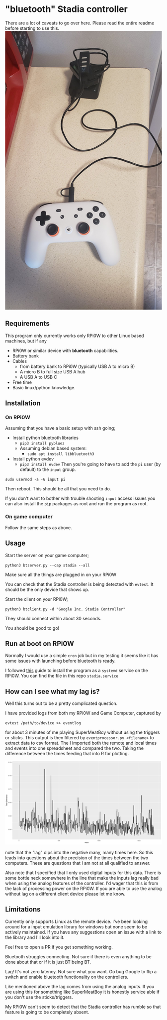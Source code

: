 # "bluetooth" Stadia controller
There are a lot of caveats to go over here. Please read the entire readme before starting to use this.
!["wireless bluetooth"](final.jpeg)

## Requirements
This program only currently works only RPi0W to other Linux based machines, but if any
- RPi0W or similar device with **bluetooth** capabilities.
- Battery bank
- Cables
    + from battery bank to RPi0W (typically USB A to micro B)
    + A micro B to full size USB A hub
    + A USB A to USB C
- Free time
- Basic linux/python knowledge.

## Installation
### On RPi0W
Assuming that you have a basic setup with ssh going;
- Install python bluetooth libraries
    + `pip3 install pybluez`
    + Assuming debian based system:
        * `sudo apt install libbluetooth3`
- Install python evdev
    + `pip3 install evdev`
Then you're going to have to add the `pi` user (by default) to the `input` group.

`sudo usermod -a -G input pi`

Then reboot. This should be all that you need to do.

If you don't want to bother with trouble shooting `input` access issues you can also install the `pip` packages as root and run the program as root.

### On game computer
Follow the same steps as above.

## Usage
Start the server on your game computer;

`python3 btserver.py --cap stadia --all`

Make sure all the things are plugged in on your RPi0W

You can check that the Stadia controller is being detected with `evtest`. It should be the only device that shows up.

Start the client on your RPi0W;

`python3 btclient.py -d "Google Inc. Stadia Controller"`

They should connect within about 30 seconds. 

You should be good to go!

## Run at boot on RPi0W
Normally I would use a simple `cron` job but in my testing it seems like it has some issues with launching before bluetooth is ready.

I followed [this](https://stackoverflow.com/questions/37869423/run-a-script-after-bluetooth-is-configured-and-running-rasperry-pi-3) guide to install the program as a `systemd` service on the RPi0W. You can find the file in this repo `stadia.service`

## How can I see what my lag is?
Well this turns out to be a pretty complicated question.

I have provided logs from both my RPi0W and Game Computer, captured by 

`evtest /path/to/device >> eventlog`

for about 3 minutes of me playing SuperMeatBoy without using the triggers or sticks. This output is then filtered by `eventprocessor.py <filename>` to extract data to csv format. The I imported both the remote and local times and events into one spreadsheet and compared the two. Taking the difference between the times feeding that into R for plotting.

!["lag"](Rplot.png)

note that the "lag" dips into the negative many, many times here. So this leads into questions about the precision of the times between the two computers. These are questions that I am not at all qualified to answer.

Also note that I specified that I only used digital inputs for this data. There is some bottle neck somewhere in the line that make the inputs lag really bad when using the analog features of the controller. I'd wager that this is from the lack of processing power on the RPi0W. If you are able to use the analog without lag on a different client device please let me know.


## Limitations
Currently only supports Linux as the remote device. I've been looking around for a input emulation library for windows but none seem to be actively maintained. If you have any suggestions open an issue with a link to the library and I'll look into it. 

Feel free to open a PR if you get something working.

Bluetooth struggles connecting. Not sure if there is even anything to be done about that or if it is just BT being BT.

Lag! It's not zero latency. Not sure what you want. Go bug Google to flip a switch and enable bluetooth functionality on the controllers. 

Like mentioned above the lag comes from using the analog inputs. If you are using this for something like SuperMeatBoy it is honestly service able if you don't use the sticks/triggers.

My RPi0W can't seem to detect that the Stadia controller has rumble so that feature is going to be completely absent. 
